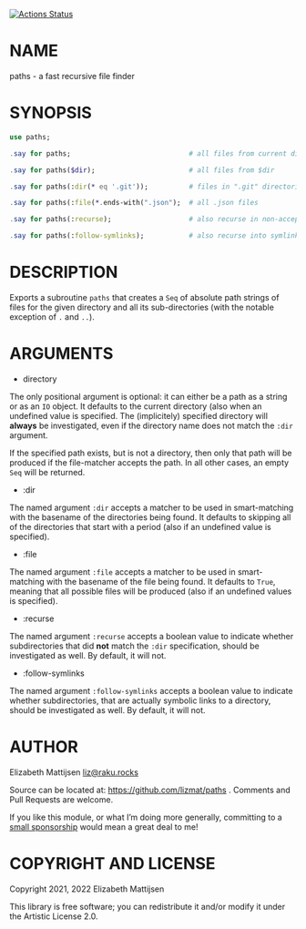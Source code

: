[![Actions Status](https://github.com/lizmat/paths/workflows/test/badge.svg)](https://github.com/lizmat/paths/actions)

NAME
====

paths - a fast recursive file finder

SYNOPSIS
========

```raku
use paths;

.say for paths;                             # all files from current directory

.say for paths($dir);                       # all files from $dir

.say for paths(:dir(* eq '.git'));          # files in ".git" directories

.say for paths(:file(*.ends-with(".json");  # all .json files

.say for paths(:recurse);                   # also recurse in non-accepted dirs

.say for paths(:follow-symlinks);           # also recurse into symlinked dirs
```

DESCRIPTION
===========

Exports a subroutine `paths` that creates a `Seq` of absolute path strings of files for the given directory and all its sub-directories (with the notable exception of `.` and `..`).

ARGUMENTS
=========

  * directory

The only positional argument is optional: it can either be a path as a string or as an `IO` object. It defaults to the current directory (also when an undefined value is specified. The (implicitely) specified directory will **always** be investigated, even if the directory name does not match the `:dir` argument.

If the specified path exists, but is not a directory, then only that path will be produced if the file-matcher accepts the path. In all other cases, an empty `Seq` will be returned.

  * :dir

The named argument `:dir` accepts a matcher to be used in smart-matching with the basename of the directories being found. It defaults to skipping all of the directories that start with a period (also if an undefined value is specified).

  * :file

The named argument `:file` accepts a matcher to be used in smart-matching with the basename of the file being found. It defaults to `True`, meaning that all possible files will be produced (also if an undefined values is specified).

  * :recurse

The named argument `:recurse` accepts a boolean value to indicate whether subdirectories that did **not** match the `:dir` specification, should be investigated as well. By default, it will not.

  * :follow-symlinks

The named argument `:follow-symlinks` accepts a boolean value to indicate whether subdirectories, that are actually symbolic links to a directory, should be investigated as well. By default, it will not.

AUTHOR
======

Elizabeth Mattijsen <liz@raku.rocks>

Source can be located at: https://github.com/lizmat/paths . Comments and Pull Requests are welcome.

If you like this module, or what I’m doing more generally, committing to a [small sponsorship](https://github.com/sponsors/lizmat/) would mean a great deal to me!

COPYRIGHT AND LICENSE
=====================

Copyright 2021, 2022 Elizabeth Mattijsen

This library is free software; you can redistribute it and/or modify it under the Artistic License 2.0.

